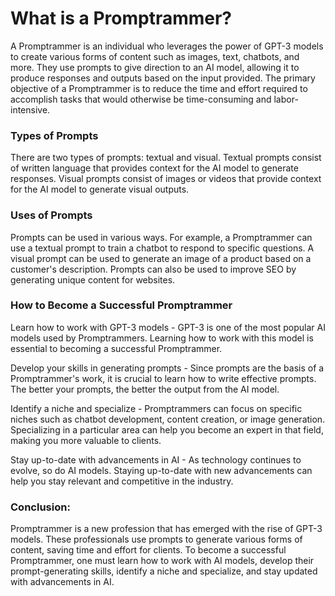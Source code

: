 # What is a Promptrammer?

A Promptrammer is an individual who leverages the power of GPT-3 models to create various forms of content such as images, text, chatbots, and more. They use prompts to give direction to an AI model, allowing it to produce responses and outputs based on the input provided. The primary objective of a Promptrammer is to reduce the time and effort required to accomplish tasks that would otherwise be time-consuming and labor-intensive.

### Types of Prompts

There are two types of prompts: textual and visual. Textual prompts consist of written language that provides context for the AI model to generate responses. Visual prompts consist of images or videos that provide context for the AI model to generate visual outputs.

### Uses of Prompts

Prompts can be used in various ways. For example, a Promptrammer can use a textual prompt to train a chatbot to respond to specific questions. A visual prompt can be used to generate an image of a product based on a customer's description. Prompts can also be used to improve SEO by generating unique content for websites.

### How to Become a Successful Promptrammer

Learn how to work with GPT-3 models - GPT-3 is one of the most popular AI models used by Promptrammers. Learning how to work with this model is essential to becoming a successful Promptrammer.

Develop your skills in generating prompts - Since prompts are the basis of a Promptrammer's work, it is crucial to learn how to write effective prompts. The better your prompts, the better the output from the AI model.

Identify a niche and specialize - Promptrammers can focus on specific niches such as chatbot development, content creation, or image generation. Specializing in a particular area can help you become an expert in that field, making you more valuable to clients.

Stay up-to-date with advancements in AI - As technology continues to evolve, so do AI models. Staying up-to-date with new advancements can help you stay relevant and competitive in the industry.

### Conclusion:

Promptrammer is a new profession that has emerged with the rise of GPT-3 models. These professionals use prompts to generate various forms of content, saving time and effort for clients. To become a successful Promptrammer, one must learn how to work with AI models, develop their prompt-generating skills, identify a niche and specialize, and stay updated with advancements in AI.
